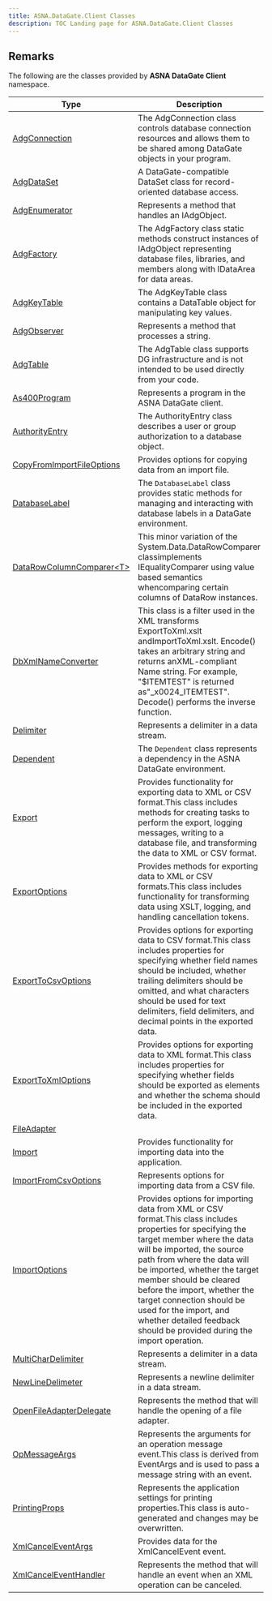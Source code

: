 ```yaml
---
title: ASNA.DataGate.Client Classes
description: TOC Landing page for ASNA.DataGate.Client Classes
---
```


## Remarks

The following are the classes provided by **ASNA DataGate Client** namespace.


| Type | Description |
| --- | --- |
| [AdgConnection](/reference/datagate/datagate-client/adg-connection.html) | The AdgConnection class controls database connection resources and allows them to be shared among DataGate objects in your program.  |
| [AdgDataSet](/reference/datagate/datagate-client/adg-data-set.html) | A DataGate-compatible DataSet class for record-oriented database access. |
| [AdgEnumerator](/reference/datagate/datagate-client/adg-enumerator.html) | Represents a method that handles an IAdgObject. |
| [AdgFactory](/reference/datagate/datagate-client/adg-factory.html) | The AdgFactory class static methods construct instances of IAdgObject representing database files, libraries, and members along with IDataArea for data areas. |
| [AdgKeyTable](/reference/datagate/datagate-client/adg-key-table.html) | The AdgKeyTable class contains a DataTable object for manipulating key values. |
| [AdgObserver](/reference/datagate/datagate-client/adg-observer.html) | Represents a method that processes a string. |
| [AdgTable](/reference/datagate/datagate-client/adg-table.html) | The AdgTable class supports DG infrastructure and is not intended to be used directly from your code. |
| [As400Program](/reference/datagate/datagate-client/as400-program.html) | Represents a program in the ASNA DataGate client. |
| [AuthorityEntry](/reference/datagate/datagate-client/authority-entry.html) | The AuthorityEntry class describes a user or group authorization to a database object. |
| [CopyFromImportFileOptions](/reference/datagate/datagate-client/copy-from-import-file-options.html) | Provides options for copying data from an import file. |
| [DatabaseLabel](/reference/datagate/datagate-client/database-label.html) | The `DatabaseLabel` class provides static methods for managing and interacting with database labels in a DataGate environment. |
| [DataRowColumnComparer\<T\>](/reference/datagate/datagate-client/data-row-column-comparer-1.html) | This minor variation of the System.Data.DataRowComparer<T> classimplements IEqualityComparer<T> using value based semantics whencomparing certain columns of DataRow instances. |
| [DbXmlNameConverter](/reference/datagate/datagate-client/db-xml-name-converter.html) | This class is a filter used in the XML transforms ExportToXml.xslt andImportToXml.xslt.  Encode() takes an arbitrary string and returns anXML-compliant Name string.  For example, "$ITEMTEST" is returned as"_x0024_ITEMTEST".  Decode() performs the inverse function. |
| [Delimiter](/reference/datagate/datagate-client/delimiter.html) | Represents a delimiter in a data stream. |
| [Dependent](/reference/datagate/datagate-client/dependent.html) | The `Dependent` class represents a dependency in the ASNA DataGate environment. |
| [Export](/reference/datagate/datagate-client/export.html) | Provides functionality for exporting data to XML or CSV format.This class includes methods for creating tasks to perform the export, logging messages, writing to a database file, and transforming the data to XML or CSV format. |
| [ExportOptions](/reference/datagate/datagate-client/export-options.html) | Provides methods for exporting data to XML or CSV formats.This class includes functionality for transforming data using XSLT, logging, and handling cancellation tokens. |
| [ExportToCsvOptions](/reference/datagate/datagate-client/export-to-csv-options.html) | Provides options for exporting data to CSV format.This class includes properties for specifying whether field names should be included, whether trailing delimiters should be omitted, and what characters should be used for text delimiters, field delimiters, and decimal points in the exported data. |
| [ExportToXmlOptions](/reference/datagate/datagate-client/export-to-xml-options.html) | Provides options for exporting data to XML format.This class includes properties for specifying whether fields should be exported as elements and whether the schema should be included in the exported data. |
| [FileAdapter](/reference/datagate/datagate-client/file-adapter.html) |  |
| [Import](/reference/datagate/datagate-client/import.html) | Provides functionality for importing data into the application. |
| [ImportFromCsvOptions](/reference/datagate/datagate-client/import-from-csv-options.html) | Represents options for importing data from a CSV file. |
| [ImportOptions](/reference/datagate/datagate-client/import-options.html) | Provides options for importing data from XML or CSV format.This class includes properties for specifying the target member where the data will be imported, the source path from where the data will be imported, whether the target member should be cleared before the import, whether the target connection should be used for the import, and whether detailed feedback should be provided during the import operation. |
| [MultiCharDelimiter](/reference/datagate/datagate-client/multi-char-delimiter.html) | Represents a delimiter in a data stream. |
| [NewLineDelimeter](/reference/datagate/datagate-client/new-line-delimeter.html) | Represents a newline delimiter in a data stream. |
| [OpenFileAdapterDelegate](/reference/datagate/datagate-client/open-file-adapter-delegate.html) | Represents the method that will handle the opening of a file adapter. |
| [OpMessageArgs](/reference/datagate/datagate-client/op-message-args.html) | Represents the arguments for an operation message event.This class is derived from EventArgs and is used to pass a message string with an event. |
| [PrintingProps](/reference/datagate/datagate-client/printing-props.html) | Represents the application settings for printing properties.This class is auto-generated and changes may be overwritten. |
| [XmlCancelEventArgs](/reference/datagate/datagate-client/xml-cancel-event-args.html) | Provides data for the XmlCancelEvent event. |
| [XmlCancelEventHandler](/reference/datagate/datagate-client/xml-cancel-event-handler.html) | Represents the method that will handle an event when an XML operation can be canceled. |

